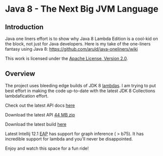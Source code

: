 Java 8 - The Next Big JVM Language
==================================

## Introduction

Java one liners effort is to show why Java 8 Lambda Edition is a cool-kid on the block, not just for Java developers.
Here is my take of the one-liners fantasy using Java 8: https://github.com/aruld/java-oneliners/wiki

This work is licensed under the [Apache License, Version 2.0](http://www.apache.org/licenses/LICENSE-2.0).

## Overview

The project uses bleeding edge builds of JDK 8 [lambdas](http://openjdk.java.net/projects/lambda/).
I am trying to put best effort in making the code up-to-date with the latest JDK 8 Collections lambdafication effort.

Check out the latest API docs [here](http://download.java.net/lambda/b82/docs/api/)

Download the latest API [44 MB zip](http://www.java.net/download/lambda/b82/lambda-8-b82-apidocs-18_mar_2013.zip)

Download the latest build [here](http://jdk8.java.net/lambda/)

Latest Intellij 12.1 [EAP](http://confluence.jetbrains.com/display/IDEADEV/IDEA+12.1+EAP) has support for graph inference ( > b75).
It has incredible support for lambda and you'll never be disappointed.

Enjoy and watch this space for a fun ride!